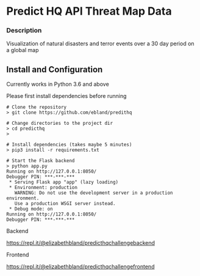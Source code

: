 # Predict HQ API Threat Map Data


### Description ###
Visualization of natural disasters and terror events over a 30 day period on a global map

## Install and Configuration ##
Currently works in Python 3.6 and above

Please first install dependencies before running
```
# Clone the repository 
> git clone https://github.com/ebland/predithq

# Change directories to the project dir
> cd predicthq
>

# Install dependencies (takes maybe 5 minutes)
> pip3 install -r requirements.txt 

# Start the Flask backend
> python app.py
Running on http://127.0.0.1:8050/
Debugger PIN: ***-***-***
 * Serving Flask app "app" (lazy loading)
 * Environment: production
   WARNING: Do not use the development server in a production environment.
   Use a production WSGI server instead.
 * Debug mode: on
Running on http://127.0.0.1:8050/
Debugger PIN: ***-***-***

```
Backend

https://repl.it/@elizabethbland/predicthqchallengebackend

Frontend

https://repl.it/@elizabethbland/predicthqchallengefrontend
